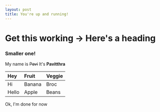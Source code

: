 ```yaml
---
layout: post
title: You're up and running!
---
```


# Get this working -> Here's a heading
### Smaller one!

My name is ~~Pavi~~ 
It's **Pavitthra**


| Hey | Fruit  | Veggie|
| :---- | :------- | :------ |
| Hi  | Banana | Broc  |
|Hello| Apple  | Beans |

Ok, I'm done for now
